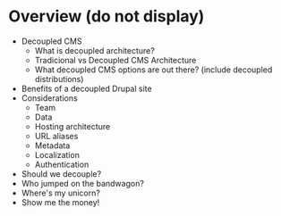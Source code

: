 # Overview (do not display)
- Decoupled CMS
    - What is decoupled architecture?
    - Tradicional vs Decoupled CMS Architecture
    - What decoupled CMS options are out there? (include decoupled distributions)
- Benefits of a decoupled Drupal site
- Considerations
    - Team
    - Data
    - Hosting architecture
    - URL aliases
    - Metadata
    - Localization
    - Authentication
- Should we decouple?
- Who jumped on the bandwagon?
- Where's my unicorn?
- Show me the money!